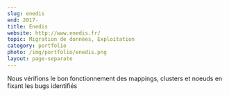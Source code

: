 ```yaml
---
slug: enedis
end: 2017-
title: Enedis
website: http://www.enedis.fr/
topic: Migration de données, Exploitation
category: portfolio
photo: /img/portfolio/enedis.png
layout: page-separate
---
```

Nous vérifions le bon fonctionnement des mappings, clusters et noeuds en fixant les bugs identifiés